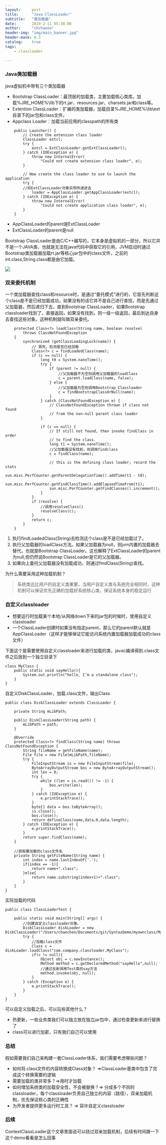 ```yaml
---
layout:     post
title:      "Java ClassLoader"
subtitle:   "类加载器"
date:       2019-2-11 05:30:00
author:     "chchaooo"
header-img: "img/main_banner.jpg"
header-mask: 0.3
catalog:    true
tags:
    - classloader
   
---
```


### Java类加载器

java虚拟机中带有三个类加载器
* Bootstrap ClassLoader：最顶层的加载类，主要加载核心类库。加载%JRE_HOME%\lib下的rt.jar、resources.jar、charsets.jar和class等。
* Extention ClassLoader：扩展的类加载器，加载目录%JRE_HOME%\lib\ext目录下的jar包和class文件。
* Appclass Loader：加载当前应用的classpath的所有类

```
    public Launcher() {
        // Create the extension class loader
        ClassLoader extcl;
        try {
            extcl = ExtClassLoader.getExtClassLoader();
        } catch (IOException e) {
            throw new InternalError(
                "Could not create extension class loader", e);
        }

        // Now create the class loader to use to launch the application
        try {
	    //将ExtClassLoader对象实例传递进去
            loader = AppClassLoader.getAppClassLoader(extcl);
        } catch (IOException e) {
            throw new InternalError(
                "Could not create application class loader", e);
        }
    }
```
* AppClassLoader的parent是ExtClassLoader
* ExtClassLoader的parent是null

Bootstrap ClassLoader是由C/C++编写的，它本身是虚拟机的一部分，所以它并不是一个JAVA类，也就是无法在java代码中获取它的引用，JVM启动时通过Bootstrap类加载器加载rt.jar等核心jar包中的class文件，之前的int.class,String.class都是由它加载。

![](https://cl.ly/8e711fbe92c6/Image%202019-02-13%20at%203.13.58%20PM.png)

### 双亲委托机制

一个类加载器查找class和resource时，是通过“委托模式”进行的，它首先判断这个class是不是已经加载成功，如果没有的话它并不是自己进行查找，而是先通过父加载器，然后递归下去，直到Bootstrap ClassLoader，如果Bootstrap classloader找到了，直接返回，如果没有找到，则一级一级返回，最后到达自身去查找这些对象。这种机制就叫做双亲委托。

```
    protected Class<?> loadClass(String name, boolean resolve)
        throws ClassNotFoundException
    {
        synchronized (getClassLoadingLock(name)) {
            // 首先，检测是否已经加载
            Class<?> c = findLoadedClass(name);
            if (c == null) {
                long t0 = System.nanoTime();
                try {
                    if (parent != null) {
                    	//父加载器不为空则调用父加载器的loadClass
                        c = parent.loadClass(name, false);
                    } else {
                    	//父加载器为空则调用Bootstrap Classloader
                        c = findBootstrapClassOrNull(name);
                    }
                } catch (ClassNotFoundException e) {
                    // ClassNotFoundException thrown if class not found
                    // from the non-null parent class loader
                }

                if (c == null) {
                    // If still not found, then invoke findClass in order
                    // to find the class.
                    long t1 = System.nanoTime();
                    //父加载器没有找到，则调用findclass
                    c = findClass(name);

                    // this is the defining class loader; record the stats
                    sun.misc.PerfCounter.getParentDelegationTime().addTime(t1 - t0);
                    sun.misc.PerfCounter.getFindClassTime().addElapsedTimeFrom(t1);
                    sun.misc.PerfCounter.getFindClasses().increment();
                }
            }
            if (resolve) {
            	//调用resolveClass()
                resolveClass(c);
            }
            return c;
        }
    }

```

1. 执行findLoadedClass(String)去检测这个class是不是已经加载过了。
2. 执行父加载器的loadClass方法。如果父加载器为null，则jvm内置的加载器去替代，也就是Bootstrap ClassLoader。这也解释了ExtClassLoader的parent为null,但仍然说Bootstrap ClassLoader是它的父加载器。
3. 如果向上委托父加载器没有加载成功，则通过findClass(String)查找。

为什么需要采用这种加载机制？
>系统类远比用户的自定义类重要，当用户自定义类与系统完全相同时，这种机制可以保证优先正确的加载好系统核心类，保证系统本身的稳定运行

### 自定义classloader

* 想要运行时加载某个本地/从网络down下来的jar包的时候时，使用自定义classloader
* 一个ClassLoader创建时如果没有指定parent，那么它的parent默认就是AppClassLoader（这样才能够保证它能访问系统内置加载器加载成功的class文件）

下面这个是需要使用自定义classloader来进行加载的类，javac编译得到.class文件之后放到一个独立目录下
```
class MyClass {
    public static void sayHello(){
        System.out.println("hello, I'm a standalone class");
    }
}
```
自定义DiskClassLoader，加载.class文件，输出Class
```
public class DiskClassLoader extends ClassLoader {

    private String mLibPath;

    public DiskClassLoader(String path) {
        mLibPath = path;
    }

    @Override
    protected Class<?> findClass(String name) throws ClassNotFoundException {
        String fileName = getFileName(name);
        File file = new File(mLibPath,fileName);
        try {
            FileInputStream is = new FileInputStream(file);
            ByteArrayOutputStream bos = new ByteArrayOutputStream();
            int len = 0;
            try {
                while ((len = is.read()) != -1) {
                    bos.write(len);
                }
            } catch (IOException e) {
                e.printStackTrace();
            }
            byte[] data = bos.toByteArray();
            is.close();
            bos.close();
            return defineClass(name,data,0,data.length);
        } catch (IOException e) {
            e.printStackTrace();
        }
        return super.findClass(name);
    }

    //获取要加载的class文件名
    private String getFileName(String name) {
        int index = name.lastIndexOf('.');
        if(index == -1){
            return name+".class";
        }else{
            return name.substring(index+1)+".class";
        }
    }
}
```
实际加载的代码
```
public class ClassLoaderTest {

    public static void main(String[] args) {
        //创建自定义classloader对象。
        DiskClassLoader diskLoader = new DiskClassLoader("/Users/chaochen/Documents/git/SyntaxDemo/myownclass/MyClass.class");
        try {
            //加载class文件
            Class c = diskLoader.loadClass("com.company.classloader.MyClass");
            if(c != null){
                Object obj = c.newInstance();
                Method method = c.getDeclaredMethod("sayHello",null);
                //通过反射调用Test类的say方法
                method.invoke(obj, null);
            }
        } catch (Exception e) {
            e.printStackTrace();
        }
    }
}
```

可以自定义加载之后，可以玩些其他什么？
* 热更新，一些业务类我们可以独立放在独立jar包中，通过检查更新来进行替换了
* class可以进行加密，只有我们自己可以使用

### 总结

假如需要我们自己来构建一套ClassLoader体系，我们需要考虑哪些问题？
* 如何将.class文件的内容转换成Class对象？ =>ClassLoader基类中包含了完成这个转换需要的逻辑
* 需要加载的类非常多？=>用时才加载
* 如何增加系统类的加载安全性，不会被替换？=> 分成多个不同的classloader，每个classloader负责自己独立的内容（路径），双亲加载机制，优先保证核心类的正确性
* 为开发者提供更多运行时工具？ => 容许自定义classloader

### 后续
ContextClassLoader这个文章里面说可以绕过双亲加载机制，后续有时间跟一下这个demo看看是怎么回事


